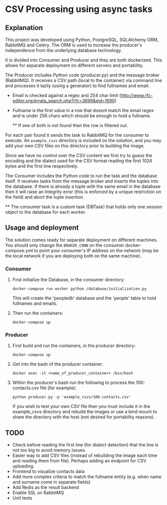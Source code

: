 # CSV Processing using async tasks
## Explanation
This project was developed using Python, PostgreSQL, SQLAlchemy ORM, RabbitMQ and Celery.
The ORM is used to increase the producer's independence from the underlying database technology.

It is divided into Consumer and Producer and they are both dockerized.
This allows for separate deployment on different servers and portability.

The Producer includes Python code (producer.py) and the message broker (RabbitMQ).
It receives a CSV path (local to the container) via command line and processes it lazily (using a generator) to find fullnames and email.
- Email is checked against a regex and 254 char limit (http://www.rfc-editor.org/errata_search.php?rfc=3696&eid=1690)
- Fullname is the first value in a row that doesnt match the email regex and is under 256 chars which should be
enough to hold a fullname.

    ** If one of both is not found then the row is filtered out.
    
For each pair found it sends the task to RabbitMQ for the consumer to execute.
An ```example_csvs``` directory is included on the solution, and you may add your own CSV files on this directory
prior to building the image. 

Since we have no control over the CSV content we first try to guess the encoding and the dialect used
for the CSV format reading the first 1024 bytes and the first line respectively.

The Consumer includes the Python code to run the task and the database itself. It receives tasks 
from the message broker and inserts the tuples into the database.
If there is already a tuple with the same email in the database then it will raise an Integrity error 
(this is enforced by a unique restriction on the field) and abort the tuple insertion.

** The consumer task is a custom task (DBTask) that holds only one session object to the database for each worker.

   

## Usage and deployment
The solution comes ready for separate deployment on different machines. You should only change the ```BROKER_CONN``` on the consumer docker-compose.yml to point your consumer's IP address on the network 
(may be the local network if you are deploying both on the same machine). 
### Consumer
1. First initialize the Database, in the consumer directory:

    ```docker-compose run worker python /database/initialization.py```

    This will create the 'peopledb' database and the 'people' table to hold fullnames and emails.

2. Then run the containers:
    
    ```docker-compose up```


### Producer

1. First build and run the containers, in the producer directory:
    
    ```docker-compose up```

2. Get into the bash of the producer container:

    ```docker exec -it <name_of_producer_container> /bin/bash```  
3. Within the producer's bash run the following to process the 100-contacts.csv file (for example):

    ```python producer.py -p 'example_csvs/100-contacts.csv'```
    
    If you wish to test your own CSV file then you must include it in the example_csvs directory and rebuild the images or use
    a bind mount to share the directory with the host (not desired for portability reasons).


## TODO
* Check before reading the first line (for dialect detection) that the line is not too big to avoid memory issues.
* Easier way to add CSV files (instead of rebuilding the image each time and reading them from file). Perhaps adding an endpoint for CSV uploading.
* Frontend to visualize contacts data
* Add more complex criteria to match the fullname entity (e.g. when name and surname come in separate fields)
* Add Redis as the result backend
* Enable SSL on RabbitMQ
* Unit tests

